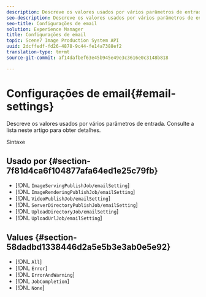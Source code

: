```yaml
---
description: Descreve os valores usados por vários parâmetros de entrada. Consulte a lista neste artigo para obter detalhes.
seo-description: Descreve os valores usados por vários parâmetros de entrada. Consulte a lista neste artigo para obter detalhes.
seo-title: Configurações de email
solution: Experience Manager
title: Configurações de email
topic: Scene7 Image Production System API
uuid: 2dcffedf-fd26-4878-9c44-fe14a7388ef2
translation-type: tm+mt
source-git-commit: af14dafbef63e45b945e49e3c3616e0c3148b818

---
```



# Configurações de email{#email-settings}

Descreve os valores usados por vários parâmetros de entrada. Consulte a lista neste artigo para obter detalhes.

Sintaxe

## Usado por {#section-7f81d4ca6f104877afa64ed1e25c79fb}

* [!DNL `ImageServingPublishJob/emailSetting`]
* [!DNL `ImageRenderingPublishJob/emailSetting`]
* [!DNL `VideoPublishJob/emailSetting`]
* [!DNL `ServerDirectoryPublishJob/emailSetting`]
* [!DNL `UploadDirectoryJob/emailSetting`]
* [!DNL `UploadUrlJob/emailSetting`]

## Values {#section-58dadbd1338446d2a5e5b3e3ab0e5e92}

* [!DNL `All`]
* [!DNL `Error`]
* [!DNL `ErrorAndWarning`]
* [!DNL `JobCompletion`]
* [!DNL `None`]

